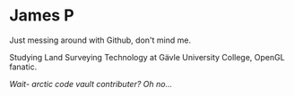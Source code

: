 # James P
 
Just messing around with Github, don't mind me.

Studying Land Surveying Technology at Gävle University College, OpenGL fanatic. 

_Wait- arctic code vault contributer? Oh no..._